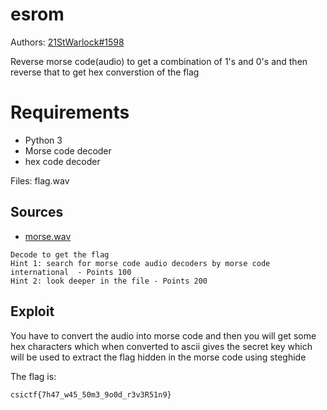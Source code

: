 # esrom

Authors: [21StWarlock#1598](21StWarlock#1598)

Reverse morse code(audio) to get a combination of 1's and 0's and then reverse that to get hex converstion of the flag

# Requirements

- Python 3
- Morse code decoder
- hex code decoder

Files: flag.wav
## Sources

- [morse.wav](./morse.wav)
```
Decode to get the flag
Hint 1: search for morse code audio decoders by morse code international  - Points 100
Hint 2: look deeper in the file - Points 200
```

## Exploit

You have to convert the audio into morse code and then you will get some hex characters which when converted to ascii gives the secret key which will be used to extract the flag hidden in the morse code using steghide


 The flag is:
```
csictf{7h47_w45_50m3_9o0d_r3v3R51n9}
```
